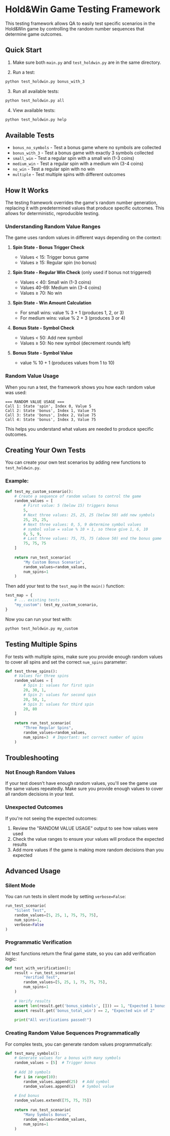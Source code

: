 # Hold&Win Game Testing Framework

This testing framework allows QA to easily test specific scenarios in the Hold&Win game by controlling the random number sequences that determine game outcomes.

## Quick Start

1. Make sure both `main.py` and `test_holdwin.py` are in the same directory.

2. Run a test:
```bash
python test_holdwin.py bonus_with_3
```

3. Run all available tests:
```bash
python test_holdwin.py all
```

4. View available tests:
```bash
python test_holdwin.py help
```

## Available Tests

- `bonus_no_symbols` - Test a bonus game where no symbols are collected
- `bonus_with_3` - Test a bonus game with exactly 3 symbols collected
- `small_win` - Test a regular spin with a small win (1-3 coins)
- `medium_win` - Test a regular spin with a medium win (3-4 coins)
- `no_win` - Test a regular spin with no win
- `multiple` - Test multiple spins with different outcomes

## How It Works

The testing framework overrides the game's random number generation, replacing it with predetermined values that produce specific outcomes. This allows for deterministic, reproducible testing.

### Understanding Random Value Ranges

The game uses random values in different ways depending on the context:

1. **Spin State - Bonus Trigger Check**
   - Values < 15: Trigger bonus game
   - Values ≥ 15: Regular spin (no bonus)

2. **Spin State - Regular Win Check** (only used if bonus not triggered)
   - Values < 40: Small win (1-3 coins)
   - Values 40-69: Medium win (3-4 coins)
   - Values ≥ 70: No win

3. **Spin State - Win Amount Calculation**
   - For small wins: value % 3 + 1 (produces 1, 2, or 3)
   - For medium wins: value % 2 + 3 (produces 3 or 4)

4. **Bonus State - Symbol Check**
   - Values < 50: Add new symbol
   - Values ≥ 50: No new symbol (decrement rounds left)

5. **Bonus State - Symbol Value**
   - value % 10 + 1 (produces values from 1 to 10)

### Random Value Usage

When you run a test, the framework shows you how each random value was used:

```
=== RANDOM VALUE USAGE ===
Call 1: State 'spin', Index 0, Value 5  
Call 2: State 'bonus', Index 1, Value 75
Call 3: State 'bonus', Index 2, Value 75
Call 4: State 'bonus', Index 3, Value 75
```

This helps you understand what values are needed to produce specific outcomes.

## Creating Your Own Tests

You can create your own test scenarios by adding new functions to `test_holdwin.py`.

### Example:

```python
def test_my_custom_scenario():
    # Create a sequence of random values to control the game
    random_values = [
        # First value: 5 (below 15) triggers bonus
        5,
        # Next three values: 25, 25, 25 (below 50) add new symbols
        25, 25, 25,
        # Next three values: 0, 5, 9 determine symbol values
        # symbol value = value % 10 + 1, so these give 1, 6, 10
        0, 5, 9,
        # Last three values: 75, 75, 75 (above 50) end the bonus game
        75, 75, 75
    ]
    
    return run_test_scenario(
        "My Custom Bonus Scenario",
        random_values=random_values,
        num_spins=1
    )
```

Then add your test to the `test_map` in the `main()` function:

```python
test_map = {
    # ... existing tests ...
    "my_custom": test_my_custom_scenario,
}
```

Now you can run your test with:
```bash
python test_holdwin.py my_custom
```

## Testing Multiple Spins

For tests with multiple spins, make sure you provide enough random values to cover all spins and set the correct `num_spins` parameter:

```python
def test_three_spins():
    # Values for three spins
    random_values = [
        # Spin 1: values for first spin
        20, 30, 1,
        # Spin 2: values for second spin
        20, 50, 1,
        # Spin 3: values for third spin
        20, 80
    ]
    
    return run_test_scenario(
        "Three Regular Spins",
        random_values=random_values,
        num_spins=3  # Important: set correct number of spins
    )
```

## Troubleshooting

### Not Enough Random Values

If your test doesn't have enough random values, you'll see the game use the same values repeatedly. Make sure you provide enough values to cover all random decisions in your test.

### Unexpected Outcomes

If you're not seeing the expected outcomes:

1. Review the "RANDOM VALUE USAGE" output to see how values were used
2. Check the value ranges to ensure your values will produce the expected results
3. Add more values if the game is making more random decisions than you expected

## Advanced Usage

### Silent Mode

You can run tests in silent mode by setting `verbose=False`:

```python
run_test_scenario(
    "Silent Test",
    random_values=[5, 25, 1, 75, 75, 75],
    num_spins=1,
    verbose=False
)
```

### Programmatic Verification

All test functions return the final game state, so you can add verification logic:

```python
def test_with_verification():
    result = run_test_scenario(
        "Verified Test",
        random_values=[5, 25, 1, 75, 75, 75],
        num_spins=1
    )
    
    # Verify results
    assert len(result.get('bonus_simbols', [])) == 1, "Expected 1 bonus symbol"
    assert result.get('bonus_total_win') == 2, "Expected win of 2"
    
    print("All verifications passed!")
```

### Creating Random Value Sequences Programmatically

For complex tests, you can generate random values programmatically:

```python
def test_many_symbols():
    # Generate values for a bonus with many symbols
    random_values = [5]  # Trigger bonus
    
    # Add 10 symbols
    for i in range(10):
        random_values.append(25)  # Add symbol
        random_values.append(i)   # Symbol value
    
    # End bonus
    random_values.extend([75, 75, 75])
    
    return run_test_scenario(
        "Many Symbols Bonus",
        random_values=random_values,
        num_spins=1
    )
```